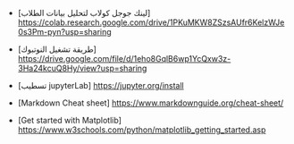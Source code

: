 - [لينك جوجل كولاب لتحليل بيانات الطلاب]
https://colab.research.google.com/drive/1PKuMKW8ZSzsAUfr6KelzWJe0s3Pm-pyn?usp=sharing

- [طريقة تشغيل النوتبوك]
https://drive.google.com/file/d/1eho8GqlB6wp1YcQxw3z-3Ha24kcuQ8Hy/view?usp=sharing

- [تسطيب jupyterLab]
https://jupyter.org/install

- [Markdown Cheat sheet]
https://www.markdownguide.org/cheat-sheet/

- [Get started with Matplotlib]
https://www.w3schools.com/python/matplotlib_getting_started.asp